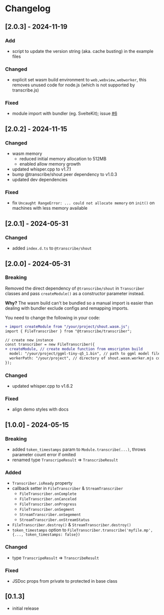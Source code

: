 # Changelog

## [2.0.3] - 2024-11-19

### Add

- script to update the version string (aka. cache busting) in the example files

### Changed

- explicit set wasm build environment to `web,webview,webworker`, this removes unused code for node.js (which is not supported by transcribe.js)

### Fixed

- module import with bundler (eg. SvelteKit); issue [#6](https://github.com/TranscribeJs/transcribe.js/issues/6)

## [2.0.2] - 2024-11-15

### Changed

- wasm memory
  - reduced initial memory allocation to 512MB
  - enabled allow memory growth
- updated whisper.cpp to v1.7.1
- bump @transcribe/shout peer dependency to v1.0.3
- updated dev dependencies

### Fixed

- fix `Uncaught RangeError: ... could not allocate memory` on `init()` on machines with less memory available

## [2.0.1] - 2024-05-31

### Changed

- added `index.d.ts` to `@transcribe/shout`

## [2.0.0] - 2024-05-31

### Breaking

Removed the direct dependency of `@transcribe/shout` in `Transcriber` classes and pass `createModule()` as a constructor parameter instead.

**Why?** The wasm build can't be bundled so a manual import is easier than dealing with bundler exclude configs and remapping imports.

You need to change the following in your code:

```diff
+ import createModule from "/your/project/shout.wasm.js";
import { FileTranscriber } from "@transcribe/transcriber";

// create new instance
const transcriber = new FileTranscriber({
+ createModule, // create module function from emscripten build
  model: "/your/project/ggml-tiny-q5_1.bin", // path to ggml model file
  workerPath: "/your/project", // directory of shout.wasm.worker.mjs copied before
});
```

### Changed

- updated whisper.cpp to v1.6.2

### Fixed

- align demo styles with docs

## [1.0.0] - 2024-05-15

### Breaking

- added `token_timestamps` param to `Module.transcribe(...)`, throws parameter count error if omited
- renamed type `TranscripeResult` => `TranscribeResult`

### Added

- `Transcriber.isReady` property
- callback setter in `FileTranscriber` & `StreamTranscriber`
  - `FileTranscriber.onComplete`
  - `FileTranscriber.onCanceled`
  - `FileTranscriber.onProgress`
  - `FileTranscriber.onSegment`
  - `StreamTranscriber.onSegement`
  - `StreamTranscriber.onStreamStatus`
- `FileTranscriber.destroy()` & `StreamTranscriber.destroy()`
- `token_timestamps` option to `FileTranscriber.transcribe('myfile.mp', {..., token_timestamps: false})`

### Changed

- type `TranscripeResult` => `TranscribeResult`

### Fixed

- JSDoc props from private to protected in base class

## [0.1.3]

- initial release
